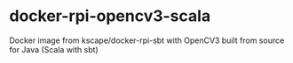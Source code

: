 # docker-rpi-opencv3-scala
Docker image from kscape/docker-rpi-sbt with OpenCV3 built from source for Java (Scala with sbt)
